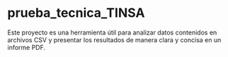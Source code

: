 # prueba_tecnica_TINSA
Este proyecto es una herramienta útil para analizar datos contenidos en archivos CSV y presentar los resultados de manera clara y concisa en un informe PDF.

